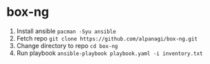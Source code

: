 # box-ng

1. Install ansible `pacman -Syu ansible`
2. Fetch repo `git clone https://github.com/alpanagi/box-ng.git`
3. Change directory to repo `cd box-ng`
4. Run playbook `ansible-playbook playbook.yaml -i inventory.txt`
